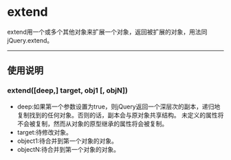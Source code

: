 extend
==========

extend用一个或多个其他对象来扩展一个对象，返回被扩展的对象，用法同jQuery.extend。

----------

## 使用说明

### extend([deep,] target, obj1 [, objN])

* deep:如果第一个参数设置为true，则jQuery返回一个深层次的副本，递归地复制找到的任何对象。否则的话，副本会与原对象共享结构。 未定义的属性将不会被复制，然而从对象的原型继承的属性将会被复制。
* target:待修改对象。
* object1:待合并到第一个对象的对象。
* objectN:待合并到第一个对象的对象。

